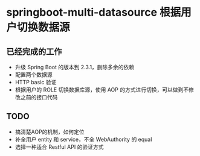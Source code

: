 # springboot-multi-datasource 根据用户切换数据源

## 已经完成的工作

* 升级 Spring Boot 的版本到 2.3.1，删除多余的依赖
* 配置两个数据源
* HTTP basic 验证
* 根据用户的 ROLE 切换数据库源，使用 AOP 的方式进行切换，可以做到不修改之前的接口代码

## TODO

* 搞清楚AOP的机制，如何定位
* 补全用户 entity 和 service，不全 WebAuthority 的 equal
* 选择一种适合 Restful API 的验证方式

